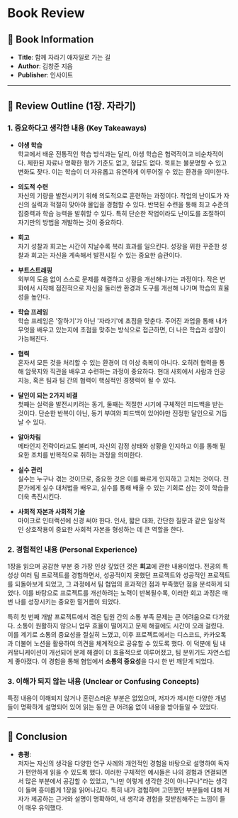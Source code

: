 # Book Review

## 📖 Book Information
- **Title**: 함께 자라기 애자일로 가는 길
- **Author**: 김창준 지음
- **Publisher**: 인사이트 

---

## 📝 Review Outline (1장. 자라기)

### 1. 중요하다고 생각한 내용 (Key Takeaways)

- **야생 학습**  
  학교에서 배운 전통적인 학습 방식과는 달리, 야생 학습은 협력적이고 비순차적이다. 제한된 자료나 명확한 평가 기준도 없고, 정답도 없다. 목표는 불분명할 수 있고 변화도 잦다. 이는 학습이 더 자유롭고 유연하게 이루어질 수 있는 환경을 의미한다.

- **의도적 수련**  
  자신의 기량을 발전시키기 위해 의도적으로 훈련하는 과정이다. 작업의 난이도가 자신의 실력과 적절히 맞아야 몰입을 경험할 수 있다. 반복된 수련을 통해 최고 수준의 집중력과 학습 능력을 발휘할 수 있다. 특히 단순한 작업이라도 난이도를 조절하여 자기만의 방법을 개발하는 것이 중요하다.

- **회고**  
  자기 성찰과 회고는 시간이 지날수록 복리 효과를 일으킨다. 성장을 위한 꾸준한 성찰과 회고는 자신을 계속해서 발전시킬 수 있는 중요한 습관이다.

- **부트스트래핑**  
  외부의 도움 없이 스스로 문제를 해결하고 상황을 개선해나가는 과정이다. 작은 변화에서 시작해 점진적으로 자신을 둘러싼 환경과 도구를 개선해 나가며 학습의 효율성을 높인다.

- **학습 프레임**  
  학습 프레임은 '잘하기'가 아닌 '자라기'에 초점을 맞춘다. 주어진 과업을 통해 내가 무엇을 배우고 있는지에 초점을 맞추는 방식으로 접근하면, 더 나은 학습과 성장이 가능해진다.

- **협력**  
  혼자서 모든 것을 처리할 수 있는 환경이 더 이상 축복이 아니다. 오히려 협력을 통해 암묵지와 직관을 배우고 수련하는 과정이 중요하다. 현대 사회에서 사람과 인공지능, 혹은 팀과 팀 간의 협력이 핵심적인 경쟁력이 될 수 있다.

- **달인이 되는 2가지 비결**  
  첫째는 실력을 발전시키려는 동기, 둘째는 적절한 시기에 구체적인 피드백을 받는 것이다. 단순한 반복이 아닌, 동기 부여와 피드백이 있어야만 진정한 달인으로 거듭날 수 있다.

- **알아차림**  
  메타인지 전략이라고도 불리며, 자신의 감정 상태와 상황을 인지하고 이를 통해 필요한 조치를 반복적으로 취하는 과정을 의미한다.

- **실수 관리**  
  실수는 누구나 겪는 것이므로, 중요한 것은 이를 빠르게 인지하고 고치는 것이다. 전문가에게 실수 대처법을 배우고, 실수를 통해 배울 수 있는 기회로 삼는 것이 학습을 더욱 촉진시킨다.

- **사회적 자본과 사회적 기술**  
  마이크로 인터랙션에 신경 써야 한다. 인사, 짧은 대화, 간단한 질문과 같은 일상적인 상호작용이 중요한 사회적 자본을 형성하는 데 큰 역할을 한다.

### 2. 경험적인 내용 (Personal Experience)

1장을 읽으며 공감한 부분 중 가장 인상 깊었던 것은 **회고**에 관한 내용이었다. 전공의 특성상 여러 팀 프로젝트를 경험하면서, 성공적이지 못했던 프로젝트와 성공적인 프로젝트를 되돌아보게 되었고, 그 과정에서 팀 협업의 효과적인 점과 부족했던 점을 분석하게 되었다. 이를 바탕으로 프로젝트를 개선하려는 노력이 반복될수록, 이러한 회고 과정은 매번 나를 성장시키는 중요한 밑거름이 되었다.

특히 첫 번째 개발 프로젝트에서 겪은 팀원 간의 소통 부족 문제는 큰 어려움으로 다가왔다. 소통이 원활하지 않으니 업무 효율이 떨어지고 문제 해결에도 시간이 오래 걸렸다. 이를 계기로 소통의 중요성을 절실히 느꼈고, 이후 프로젝트에서는 디스코드, 카카오톡과 더불어 노션을 활용하여 의견을 체계적으로 공유할 수 있도록 했다. 이 덕분에 팀 내 커뮤니케이션이 개선되어 문제 해결이 더 효율적으로 이루어졌고, 팀 분위기도 자연스럽게 좋아졌다. 이 경험을 통해 협업에서 **소통의 중요성**을 다시 한 번 깨닫게 되었다.

### 3. 이해가 되지 않는 내용 (Unclear or Confusing Concepts)

특정 내용이 이해되지 않거나 혼란스러운 부분은 없었으며, 저자가 제시한 다양한 개념들이 명확하게 설명되어 있어 읽는 동안 큰 어려움 없이 내용을 받아들일 수 있었다.

---

## 💬 Conclusion

- **총평**:  
  저자는 자신의 생각을 다양한 연구 사례와 개인적인 경험을 바탕으로 설명하여 독자가 편안하게 읽을 수 있도록 했다. 이러한 구체적인 예시들은 나의 경험과 연결되면서 많은 부분에서 공감할 수 있었고, "나만 이렇게 생각한 것이 아니구나"라는 생각이 들며 흥미롭게 1장을 읽어나갔다. 특히 내가 경험하며 고민했던 부분들에 대해 저자가 제공하는 근거와 설명이 명확하여, 내 생각과 경험을 뒷받침해주는 느낌이 들어 매우 유익했다.
